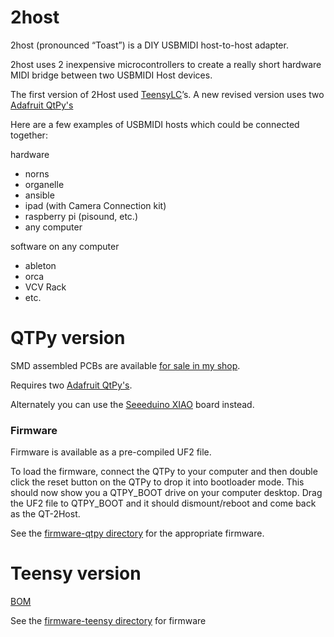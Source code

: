 # 2host

2host (pronounced “Toast”) is a DIY USBMIDI host-to-host adapter.

2host uses 2 inexpensive microcontrollers to create a really short hardware MIDI bridge between two USBMIDI Host devices.

The first version of 2Host used [TeensyLC](https://www.pjrc.com/store/teensylc.html)’s. A new revised version uses two [Adafruit QtPy's](https://www.adafruit.com/qtpy) 

Here are a few examples of USBMIDI hosts which could be connected together:

hardware    
- norns 
- organelle 
- ansible 
- ipad (with Camera Connection kit) 
- raspberry pi (pisound, etc.) 
- any computer

software on any computer  
- ableton 
- orca  
- VCV Rack 
- etc. 

# QTPy version

SMD assembled PCBs are available [for sale in my shop](https://denki-oto.weebly.com/store/p67/qtpy2host.html#/). 

Requires two [Adafruit QtPy's](https://www.adafruit.com/qtpy).

Alternately you can use the [Seeeduino XIAO](https://www.seeedstudio.com/Seeeduino-XIAO-Arduino-Microcontroller-SAMD21-Cortex-M0+-p-4426.html) board instead.


### Firmware

Firmware is available as a pre-compiled UF2 file. 

To load the firmware, connect the QTPy to your computer and then double click the reset button on the QTPy to drop it into bootloader mode. This should now show you a QTPY_BOOT drive on your computer desktop. Drag the UF2 file to QTPY_BOOT and it should dismount/reboot and come back as the QT-2Host.

See the [firmware-qtpy directory](/firmware-qtpy/qt_2host_firmware) for the appropriate firmware.


# Teensy version 

[BOM](hardware_v0.3/BOM.md)

See the [firmware-teensy directory](/firmware-teensy/2host_firmware) for firmware


